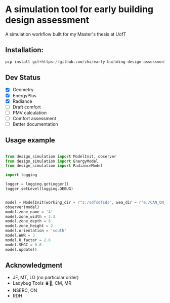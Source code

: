 # A simulation tool for early building design assessment
A simulation workflow built for my Master's thesis at UofT
##  Installation:
```python
pip install git+https://github.com/zha/early-building-design-assessment.git
```
## Dev Status
- [x] Geometry
- [x] EnergyPlus
- [x] Radiance
- [ ] Draft comfort
- [ ] PMV calculation
- [ ] Comfort assessment
- [ ] Better documentation

## Usage example
```python

from design_simulation import ModelInit, observer
from design_simulation import EnergyModel
from design_simulation import RadianceModel

import logging

logger = logging.getLogger()
logger.setLevel(logging.DEBUG)


model = ModelInit(working_dir = r"z:/sdfsdfsds", wea_dir = r"e:/CAN_ON_Toronto.716240_CWEC.epw")
observer(model)
model.zone_name = '4' 
model.zone_width = 3.3
model.zone_depth = 8
model.zone_height = 2
model.orientation = 'south'
model.WWR = 3
model.U_factor = 2.6
model.SHGC = 0.6
model.update()

```

## Acknowledgment
* JF, MT, LO (no particular order)
* Ladybug Tools :beetle::honeybee:, CM, MR
* NSERC, ON
* RDH
